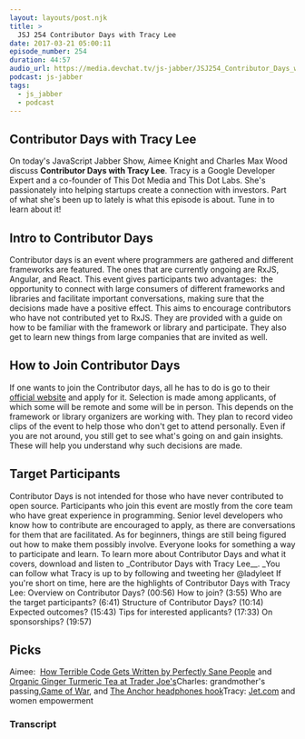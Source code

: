 ```yaml
---
layout: layouts/post.njk
title: >
  JSJ 254 Contributor Days with Tracy Lee
date: 2017-03-21 05:00:11
episode_number: 254
duration: 44:57
audio_url: https://media.devchat.tv/js-jabber/JSJ254_Contributor_Days_with_Tracy_Lee.mp3
podcast: js-jabber
tags:
  - js_jabber
  - podcast
---
```


## Contributor Days with Tracy Lee

On today's JavaScript Jabber Show,&nbsp;Aimee Knight and Charles Max Wood discuss **Contributor Days with Tracy Lee**.&nbsp;Tracy is a Google Developer Expert and a co-founder of This Dot Media and This Dot Labs. She's passionately into helping startups create a connection with investors. Part of what she's been up to lately is what this episode is about. Tune in to learn&nbsp;about it!

## Intro to Contributor Days

Contributor days is an event where programmers&nbsp;are gathered and different frameworks are featured. The ones that are currently ongoing are RxJS, Angular, and React. This event gives participants two advantages: &nbsp;the opportunity to connect with large consumers of different frameworks and libraries and facilitate important conversations, making sure that the decisions made have a positive effect. This aims to&nbsp;encourage contributors who have not contributed yet to RxJS. They are provided with a guide on how to be familiar with the framework or library and participate. They also get to learn new things from large companies that are invited as well.

## How to Join Contributor Days

If one wants to join the Contributor days, all he has to do is go to their [official website](http://contributordays.com/)&nbsp;and apply for it. Selection is made among applicants, of which some will be remote and some will be in person. This depends on the framework or library organizers are working with. They plan to record video clips of the event to help those who don't get to attend personally. Even if you are not around, you still get to see what's going on and gain insights. These will help you understand why such decisions are made.

## Target Participants

Contributor Days is not intended for those who have never contributed to open source.&nbsp;Participants who join this event are mostly from the core team who have great experience in programming. Senior level developers who know how to contribute are encouraged to apply, as there are conversations for them that are facilitated. As for beginners, things are still being figured out how&nbsp;to make them possibly involve. Everyone looks for something a way to participate and learn. To learn more about Contributor Days and what it covers, download and listen to&nbsp;\_Contributor Days with Tracy Lee\_\_.&nbsp;\_You can follow&nbsp;what Tracy is up to by&nbsp;following and tweeting her @ladyleet If you're short on time, here are the highlights of Contributor Days with Tracy Lee: Overview on Contributor Days? (00:56) How to join? (3:55) Who are the target participants? (6:41) Structure of Contributor Days? (10:14) Expected outcomes? (15:43) Tips for interested applicants? (17:33) On sponsorships? (19:57)

## Picks

Aimee: &nbsp;[How Terrible Code Gets Written by&nbsp;Perfectly Sane People](https://www.linkedin.com/pulse/how-terrible-code-gets-written-perfectly-sane-people-christian) and [Organic Ginger Turmeric Tea at Trader Joe's](http://www.traderjoes.com/digin/post/organic-ginger-turmeric-herbal-tea)Charles: grandmother's passing,[Game of War](http://www.gameofwarapp.com/), and [The Anchor headphones hook](https://www.amazon.com/Anchor-ORIGINAL-Under-Desk-Headphone-Stand/dp/B00P31BMHG)Tracy: [Jet.com](https://jet.com/) and women empowerment

### Transcript
